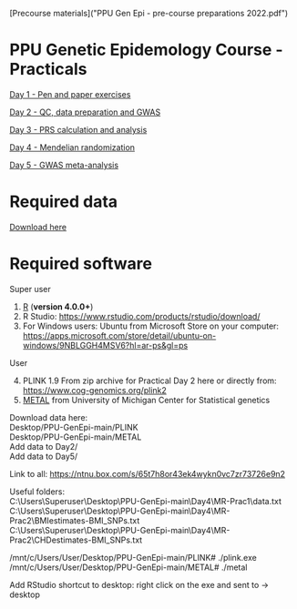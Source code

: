 
[Precourse materials]("PPU Gen Epi - pre-course preparations 2022.pdf")

# PPU Genetic Epidemology Course - Practicals

[Day 1 - Pen and paper exercises](Day1)

[Day 2 - QC, data preparation and GWAS](Day2)

[Day 3 - PRS calculation and analysis](Day3)

[Day 4 - Mendelian randomization](Day4)

[Day 5 - GWAS meta-analysis](Day5)

# Required data
[Download here](https://ntnu.box.com/s/d74fob6vo86834tuvtbesrt3hjqih0sh)

# Required software

Super user   
1. [R](https://www.r-project.org/) (**version 4.0.0+**)
2. R Studio: https://www.rstudio.com/products/rstudio/download/
3. For Windows users: Ubuntu from Microsoft Store on your computer: https://apps.microsoft.com/store/detail/ubuntu-on-windows/9NBLGGH4MSV6?hl=ar-ps&gl=ps

User    

4. PLINK 1.9 From zip archive for Practical Day 2 here or directly from: https://www.cog-genomics.org/plink2
5. [METAL](http://csg.sph.umich.edu/abecasis/metal/download/) from University of Michigan Center for Statistical genetics 

Download data here:       
Desktop/PPU-GenEpi-main/PLINK   
Desktop/PPU-GenEpi-main/METAL   
Add data to Day2/      
Add data to Day5/  

Link to all:
https://ntnu.box.com/s/65t7h8or43ek4wykn0vc7zr73726e9n2

Useful folders:     
C:\\Users\\Superuser\\Desktop\\PPU-GenEpi-main\\Day4\\MR-Prac1\\data.txt   
C:\\Users\\Superuser\\Desktop\\PPU-GenEpi-main\\Day4\\MR-Prac2\\BMIestimates-BMI_SNPs.txt    
C:\\Users\\Superuser\\Desktop\\PPU-GenEpi-main\\Day4\\MR-Prac2\\CHDestimates-BMI_SNPs.txt    

/mnt/c/Users/User/Desktop/PPU-GenEpi-main/PLINK# ./plink.exe     
/mnt/c/Users/User/Desktop/PPU-GenEpi-main/METAL# ./metal      

Add RStudio shortcut to desktop: right click on the exe and sent to -> desktop


